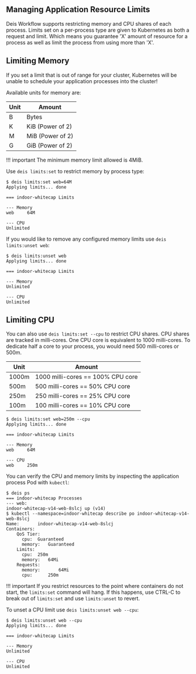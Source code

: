 ## Managing Application Resource Limits

Deis Workflow supports restricting memory and CPU shares of each process. Limits set on a per-process type are given to
Kubernetes as both a request and limit. Which means you guarantee 'X' amount of resource for a process as well as limit
the process from using more than 'X'.

## Limiting Memory

If you set a limit that is out of range for your cluster, Kubernetes will be unable to schedule your application
processes into the cluster!

Available units for memory are:

| Unit | Amount           |
| ---  | ---              |
| B    | Bytes            |
| K    | KiB (Power of 2) |
| M    | MiB (Power of 2) |
| G    | GiB (Power of 2) |

!!! important
    The minimum memory limit allowed is 4MiB.

Use `deis limits:set` to restrict memory by process type:

```shell
$ deis limits:set web=64M
Applying limits... done

=== indoor-whitecap Limits

--- Memory
web     64M

--- CPU
Unlimited
```

If you would like to remove any configured memory limits use `deis limits:unset web`:

```shell
$ deis limits:unset web
Applying limits... done

=== indoor-whitecap Limits

--- Memory
Unlimited

--- CPU
Unlimited
```

## Limiting CPU

You can also use `deis limits:set --cpu` to restrict CPU shares. CPU shares are tracked in milli-cores. One CPU core is
equivalent to 1000 milli-cores. To dedicate half a core to your process, you would need 500 milli-cores or 500m.

| Unit  | Amount                            |
| ---   | ---                               |
| 1000m | 1000 milli-cores == 100% CPU core |
| 500m  | 500 milli-cores == 50% CPU core   |
| 250m  | 250 milli-cores == 25% CPU core   |
| 100m  | 100 milli-cores == 10% CPU core   |

```shell
$ deis limits:set web=250m --cpu
Applying limits... done

=== indoor-whitecap Limits

--- Memory
web     64M

--- CPU
web     250m
```

You can verify the CPU and memory limits by inspecting the application process Pod with `kubectl`:

```shell
$ deis ps
=== indoor-whitecap Processes
--- web:
indoor-whitecap-v14-web-8slcj up (v14)
$ kubectl --namespace=indoor-whitecap describe po indoor-whitecap-v14-web-8slcj
Name:       indoor-whitecap-v14-web-8slcj
Containers:
    QoS Tier:
      cpu:  Guaranteed
      memory:   Guaranteed
    Limits:
      cpu:  250m
      memory:   64Mi
    Requests:
      memory:       64Mi
      cpu:      250m
```

!!! important
    If you restrict resources to the point where containers do not start,
    the `limits:set` command will hang.  If this happens, use CTRL-C
    to break out of `limits:set` and use `limits:unset` to revert.

To unset a CPU limit use `deis limits:unset web --cpu`:

```shell
$ deis limits:unset web --cpu
Applying limits... done

=== indoor-whitecap Limits

--- Memory
Unlimited

--- CPU
Unlimited
```
